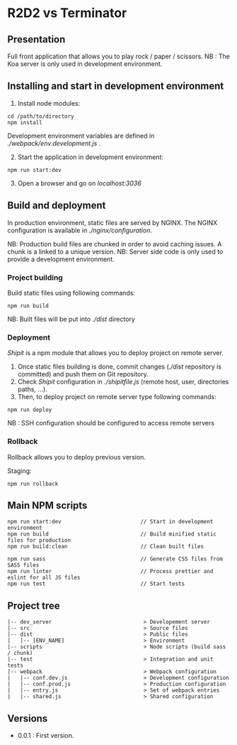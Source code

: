 # R2D2 vs Terminator

## Presentation

Full front application that allows you to play rock / paper / scissors.
NB : The Koa server is only used in development environment.

## Installing and start in development environment

1. Install node modules:

```
cd /path/to/directory
npm install
```
Development environment variables are defined in _./webpack/env.development.js_ .

2. Start the application in development environment:

```
npm run start:dev
```

3. Open a browser and go on _localhost:3036_


## Build and deployment

In production environment, static files are served by NGINX.
The NGINX configuration is available in _./nginx/configuration_.

NB: Production build files are chunked in order to avoid caching issues. A chunk is a linked to a unique version.
NB: Server side code is only used to provide a development environment.


### Project building

Build static files using following commands:

```
npm run build
```

NB: Built files will be put into _./dist_ directory

### Deployment

_Shipit_ is a npm module that allows you to deploy project on remote server.   

1. Once static files building is done, commit changes (_./dist_ repository is committed) and push them on Git repository.
2. Check _Shipit_ configuration in _./shipitfile.js_  (remote host, user, directories paths, ...).
3. Then, to deploy project on remote server type following commands:

```
npm run deploy
```

NB : SSH configuration should be configured to access remote servers

### Rollback

Rollback allows you to deploy previous version.

Staging:
```
npm run rollback
```

## Main NPM scripts

```
npm run start:dev                         // Start in development environment
npm run build                             // Build minified static files for production
npm run build:clean                       // Clean built files

npm run sass                              // Generate CSS files from SASS files
npm run linter                            // Process prettier and eslint for all JS files
npm run test                              // Start tests
```

## Project tree

```
|-- dev_server                             > Developement server
|-- src                                    > Source files
|-- dist                                   > Public files
|   |-- [ENV_NAME]                         > Environment
|-- scripts                                > Node scripts (build sass / chunk)
|-- test                                   > Integration and unit tests
|-- webpack                                > Webpack configuration
|   |-- conf.dev.js                        > Development configuration
|   |-- conf.prod.js                       > Production configuration
|   |-- entry.js                           > Set of webpack entries
|   |-- shared.js                          > Shared configuration
```

## Versions
* 0.0.1 : First version.
